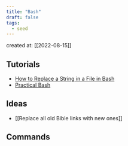 ```yaml
---
title: "Bash"
draft: false
tags:
  - seed
---
```


created at: [[2022-08-15]]

## Tutorials

- [How to Replace a String in a File in Bash](https://linuxhint.com/replace_string_in_file_bash/)
- [Practical Bash](https://www.youtube.com/watch?v=nyoZ8VeMEq0&list=PLShDm2AZYnK1SdG3dufPdCqk08sOahUBP&index=10)

## Ideas

- [[Replace all old Bible links with new ones]]

## Commands
